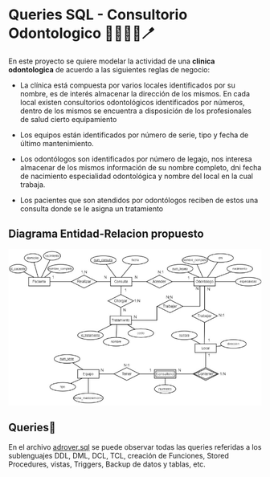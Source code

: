 # Queries SQL - Consultorio Odontologico 👨🏻‍⚕️🦷🪥

En este proyecto se quiere modelar la actividad de una **clinica odontologica**
de acuerdo a las siguientes reglas de negocio:

- La clínica está compuesta por varios locales identificados por su nombre, es de interés almacenar la dirección de los mismos. En cada local existen consultorios odontológicos identificados por números, dentro de los mismos se encuentra a disposición de los profesionales de salud cierto equipamiento

* Los equipos están identificados por número de serie, tipo y fecha de último mantenimiento.

- Los odontólogos son identificados por número de legajo, nos interesa almacenar de los mismos información de su nombre completo, dni fecha de nacimiento especialidad odontológica y nombre del local en la cual trabaja.

* Los pacientes que son atendidos por odontólogos reciben de estos una consulta donde se le asigna un tratamiento

## Diagrama Entidad-Relacion propuesto

![diagrama](./utils/der-odontol.jpg)

## Queries📄

En el archivo
[adrover.sql](https://github.com/adroverseba/consultorio-odontologico-queries-SQL/blob/main/adrover.sql)
se puede observar todas las queries referidas a los sublenguajes DDL, DML, DCL, TCL, creación de Funciones, Stored Procedures, vistas, Triggers, Backup de datos y tablas, etc.
